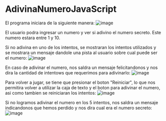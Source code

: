 # AdivinaNumeroJavaScript

El programa iniciara de la siguiente manera:
![image](https://user-images.githubusercontent.com/107152796/179367651-faf45b83-6c85-4435-ae47-3d7ed56bb22c.png)

El usuario podra ingresar un numero y ver si adivino el numero secreto. Este numero estara entre 1 y 10.

Si no adivina en uno de los intentos, se mostraran los intentos utilizados y se mostrara un mensaje dandole
una pista al usuario sobre cual puede ser el numero:
![image](https://user-images.githubusercontent.com/107152796/179367694-d635d928-5c89-40df-8489-0ae9e537325b.png)

En caso de adivinar el numero, nos saldra un mensaje felicitandonos y nos dira la cantidad de intentows que requerimos para 
adivinarlo:
![image](https://user-images.githubusercontent.com/107152796/179367735-f907b533-4869-4671-92da-d1017d862b5d.png)

Para volver a jugar, se tiene que presionar el boton "Reiniciar", lo que nos permitira volver a utilizar la caja de texto
y el boton para adivinar el numero, asi como tambien se reiniciaran los intentos:
![image](https://user-images.githubusercontent.com/107152796/179367765-a0979346-b2c7-4b4a-a109-a18309ab3a5d.png)

Si no logramos adivinar el numero en los 5 intentos, nos saldra un mensaje indicandonos que hemos perdido y nos dira
cual era el numero secreto:
![image](https://user-images.githubusercontent.com/107152796/179367801-a6c49a5a-d54c-4523-a295-941f3113fa2d.png)

